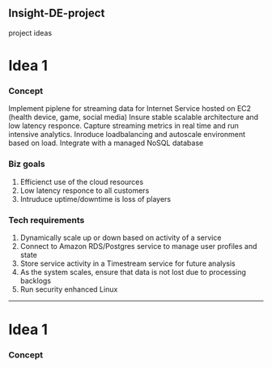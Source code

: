 ## Insight-DE-project
project ideas


# Idea 1 
### Concept 
Implement piplene for streaming data for Internet Service hosted on EC2 (health device, game, social media) Insure stable scalable architecture and low latency responce. Capture streaming metrics in real time and run intensive analytics. Inroduce loadbalancing and autoscale environment based on load. Integrate with a managed NoSQL database

### Biz goals 
1) Efficienct use of the cloud resources
2) Low latency responce to all customers
3) Intruduce uptime/downtime is loss of players

### Tech requirements 
1) Dynamically scale up or down based on activity of a service 
2) Connect to Amazon RDS/Postgres service to manage user profiles and state
3) Store service activity in a Timestream service for future analysis
4) As the system scales, ensure that data is not lost due to processing backlogs
5) Run security enhanced Linux 

***

# Idea 1 
### Concept 
